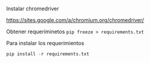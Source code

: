 Instalar chromedriver

https://sites.google.com/a/chromium.org/chromedriver/

Obtener requeriminetos
``pip freeze > requirements.txt``

Para instalar los requerimientos

``` python
pip install -r requirements.txt
```
